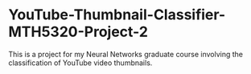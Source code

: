 # YouTube-Thumbnail-Classifier-MTH5320-Project-2
This is a project for my Neural Networks graduate course involving the classification of YouTube video thumbnails.
